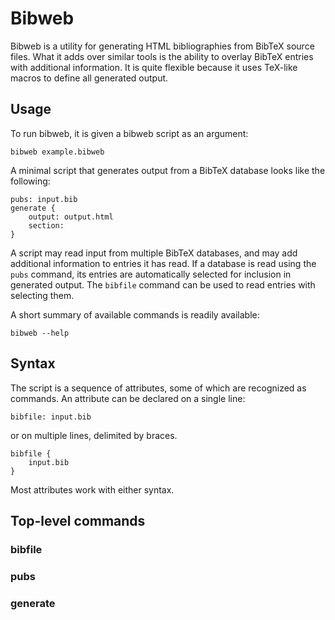 # Bibweb

Bibweb is a utility for generating HTML bibliographies from BibTeX source files.
What it adds over similar tools is the ability to overlay BibTeX entries with
additional information. It is quite flexible because it uses TeX-like macros to
define all generated output.

## Usage

To run bibweb, it is given a bibweb script as an argument:

    bibweb example.bibweb

A minimal script that generates output from a BibTeX database looks like the
following:

```
pubs: input.bib
generate {
    output: output.html
    section:
}
```

A script may read input from multiple BibTeX databases, and may add additional
information to entries it has read. If a database is read using the `pubs`
command, its entries are automatically selected for inclusion in generated
output. The `bibfile` command can be used to read entries with selecting them.

A short summary of available commands is readily available:

    bibweb --help

## Syntax

The script is a sequence of attributes, some of which are recognized as commands.
An attribute can be declared on a single line:

    bibfile: input.bib

or on multiple lines, delimited by braces.

    bibfile {
        input.bib
    }

Most attributes work with either syntax.

## Top-level commands

### bibfile
### pubs
### generate

